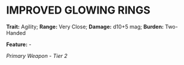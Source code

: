 # IMPROVED GLOWING RINGS

**Trait:** Agility; **Range:** Very Close; **Damage:** d10+5 mag; **Burden:** Two-Handed

**Feature:** -

*Primary Weapon - Tier 2*